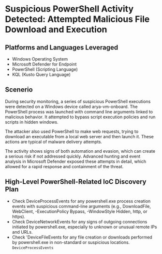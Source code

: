 # Suspicious PowerShell Activity Detected: Attempted Malicious File Download and Execution
## Platforms and Languages Leveraged
* Windows Operating System
* Microsoft Defender for Endpoint
* PowerShell (Scripting Language)
* KQL (Kusto Query Language)
## Scenerio
During security monitoring, a series of suspicious PowerShell executions were detected on a Windows device called arya-vm-onboard. The PowerShell process was launched with command line arguments linked to malicious behavior. It attempted to bypass script execution policies and run scripts in hidden windows.

The attacker also used PowerShell to make web requests, trying to download an executable from a local web server and then launch it. These actions are typical of malware delivery attempts.

The activity shows signs of both automation and evasion, which can create a serious risk if not addressed quickly. Advanced hunting and event analysis in Microsoft Defender exposed these attempts in detail, which allowed for a rapid response and containment of the threat.
## High-Level PowerShell-Related IoC Discovery Plan
* Check DeviceProcessEvents for any powershell.exe process creation events with suspicious command-line arguments (e.g., DownloadFile, WebClient, -ExecutionPolicy Bypass, -WindowStyle Hidden, http, or https).
* Check DeviceNetworkEvents for any signs of outgoing connections initiated by powershell.exe, especially to unknown or unusual remote IPs and URLs.
* Check 'DeviceFileEvents for any file creation or downloads performed by powershell.exe in non-standard or suspicious locations.
`DeviceProcessEvents`





